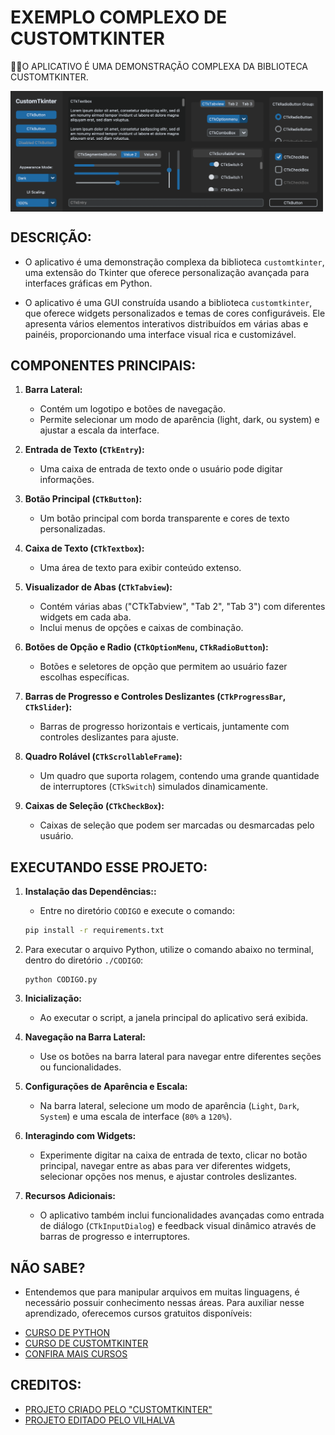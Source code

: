 # EXEMPLO COMPLEXO DE CUSTOMTKINTER
👨‍🏫O APLICATIVO É UMA DEMONSTRAÇÃO COMPLEXA DA BIBLIOTECA CUSTOMTKINTER.

<img src="FOTO.png" align="center" width="500"> <br>

## DESCRIÇÃO:
- O aplicativo é uma demonstração complexa da biblioteca `customtkinter`, uma extensão do Tkinter que oferece personalização avançada para interfaces gráficas em Python. 

- O aplicativo é uma GUI construída usando a biblioteca `customtkinter`, que oferece widgets personalizados e temas de cores configuráveis. Ele apresenta vários elementos interativos distribuídos em várias abas e painéis, proporcionando uma interface visual rica e customizável.

## COMPONENTES PRINCIPAIS:
1. **Barra Lateral:**
   - Contém um logotipo e botões de navegação.
   - Permite selecionar um modo de aparência (light, dark, ou system) e ajustar a escala da interface.

2. **Entrada de Texto (`CTkEntry`):**
   - Uma caixa de entrada de texto onde o usuário pode digitar informações.

3. **Botão Principal (`CTkButton`):**
   - Um botão principal com borda transparente e cores de texto personalizadas.

4. **Caixa de Texto (`CTkTextbox`):**
   - Uma área de texto para exibir conteúdo extenso.

5. **Visualizador de Abas (`CTkTabview`):**
   - Contém várias abas ("CTkTabview", "Tab 2", "Tab 3") com diferentes widgets em cada aba.
   - Inclui menus de opções e caixas de combinação.

6. **Botões de Opção e Radio (`CTkOptionMenu`, `CTkRadioButton`):**
   - Botões e seletores de opção que permitem ao usuário fazer escolhas específicas.

7. **Barras de Progresso e Controles Deslizantes (`CTkProgressBar`, `CTkSlider`):**
   - Barras de progresso horizontais e verticais, juntamente com controles deslizantes para ajuste.

8. **Quadro Rolável (`CTkScrollableFrame`):**
   - Um quadro que suporta rolagem, contendo uma grande quantidade de interruptores (`CTkSwitch`) simulados dinamicamente.

9. **Caixas de Seleção (`CTkCheckBox`):**
   - Caixas de seleção que podem ser marcadas ou desmarcadas pelo usuário.

## EXECUTANDO ESSE PROJETO:
1. **Instalação das Dependências::**
   - Entre no diretório `CODIGO` e execute o comando:

   ```bash
   pip install -r requirements.txt
   ```

2. Para executar o arquivo Python, utilize o comando abaixo no terminal, dentro do diretório `./CODIGO`:

   ```
   python CODIGO.py
   ```

3. **Inicialização:**
   - Ao executar o script, a janela principal do aplicativo será exibida.

4. **Navegação na Barra Lateral:**
   - Use os botões na barra lateral para navegar entre diferentes seções ou funcionalidades.

5. **Configurações de Aparência e Escala:**
   - Na barra lateral, selecione um modo de aparência (`Light`, `Dark`, `System`) e uma escala de interface (`80%` a `120%`).

6. **Interagindo com Widgets:**
   - Experimente digitar na caixa de entrada de texto, clicar no botão principal, navegar entre as abas para ver diferentes widgets, selecionar opções nos menus, e ajustar controles deslizantes.

7. **Recursos Adicionais:**
   - O aplicativo também inclui funcionalidades avançadas como entrada de diálogo (`CTkInputDialog`) e feedback visual dinâmico através de barras de progresso e interruptores.

## NÃO SABE?
- Entendemos que para manipular arquivos em muitas linguagens, é necessário possuir conhecimento nessas áreas. Para auxiliar nesse aprendizado, oferecemos cursos gratuitos disponíveis:
* [CURSO DE PYTHON](https://github.com/VILHALVA/CURSO-DE-PYTHON)
* [CURSO DE CUSTOMTKINTER](https://github.com/VILHALVA/CURSO-DE-CUSTOMTKINTER)
* [CONFIRA MAIS CURSOS](https://github.com/VILHALVA?tab=repositories&q=+topic:CURSO)

## CREDITOS:
- [PROJETO CRIADO PELO "CUSTOMTKINTER"](https://github.com/TomSchimansky/CustomTkinter/blob/master/examples/complex_example.py)
- [PROJETO EDITADO PELO VILHALVA](https://github.com/VILHALVA)





